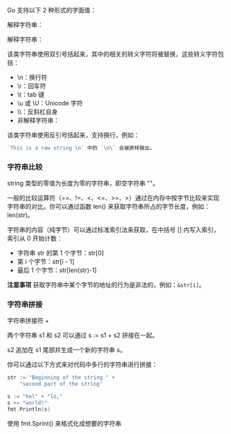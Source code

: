  Go 支持以下 2 种形式的字面值： 

解释字符串：

解释字符串：

该类字符串使用双引号括起来，其中的相关的转义字符将被替换，这些转义字符包括：

- \n：换行符
- \r：回车符
- \t：tab 键
- \u 或 \U：Unicode 字符
- \\\：反斜杠自身
- 非解释字符串：

该类字符串使用反引号括起来，支持换行，例如：

```go
`This is a raw string \n` 中的 `\n\` 会被原样输出。
```



### 字符串比较

string 类型的零值为长度为零的字符串，即空字符串 ""。

一般的比较运算符（==、!=、<、<=、>=、>）通过在内存中按字节比较来实现字符串的对比。你可以通过函数 len() 来获取字符串所占的字节长度，例如：len(str)。

字符串的内容（纯字节）可以通过标准索引法来获取，在中括号 [] 内写入索引，索引从 0 开始计数：

- 字符串 str 的第 1 个字节：str[0]
- 第 i 个字节：str[i - 1]
- 最后 1 个字节：str[len(str)-1]

 **注意事项**  获取字符串中某个字节的地址的行为是非法的，例如：`&str[i]`。 



### 字符串拼接

字符串拼接符 +

两个字符串 s1 和 s2 可以通过 s := s1 + s2 拼接在一起。

s2 追加在 s1 尾部并生成一个新的字符串 s。

你可以通过以下方式来对代码中多行的字符串进行拼接：

```go
str := "Beginning of the string " +
    "second part of the string"
```

```go
s := "hel" + "lo,"
s += "world!"
fmt.Println(s) 
```

使用 fmt.Sprint() 来格式化成想要的字符串



